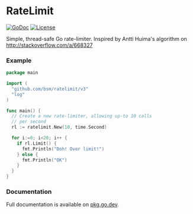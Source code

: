 # RateLimit

[![GoDoc](https://pkg.go.dev/badge/github.com/bsm/ratelimit)](https://pkg.go.dev/github.com/bsm/ratelimit)
[![License](https://img.shields.io/badge/License-MIT-blue.svg)](https://opensource.org/licenses/MIT)

Simple, thread-safe Go rate-limiter.
Inspired by Antti Huima's algorithm on http://stackoverflow.com/a/668327

### Example

```go
package main

import (
  "github.com/bsm/ratelimit/v3"
  "log"
)

func main() {
  // Create a new rate-limiter, allowing up-to 10 calls
  // per second
  rl := ratelimit.New(10, time.Second)

  for i:=0; i<20; i++ {
    if rl.Limit() {
      fmt.Println("Doh! Over limit!")
    } else {
      fmt.Println("OK")
    }
  }
}
```

### Documentation

Full documentation is available on [pkg.go.dev](https://pkg.go.dev/github.com/bsm/ratelimit).
